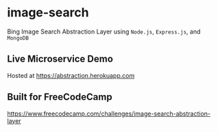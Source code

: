 # image-search
Bing Image Search Abstraction Layer using `Node.js`, `Express.js`, and `MongoDB`

## Live Microservice Demo
Hosted at https://abstraction.herokuapp.com

## Built for FreeCodeCamp
https://www.freecodecamp.com/challenges/image-search-abstraction-layer
